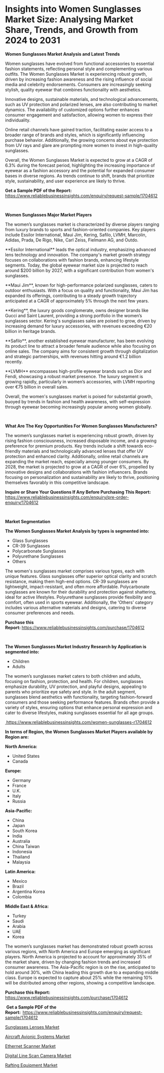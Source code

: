 <p><h1>Insights into Women Sunglasses Market Size: Analysing Market Share, Trends, and Growth from 2024 to 2031</h1></p><p><strong>Women Sunglasses Market Analysis and Latest Trends</strong></p>
<p><p>Women sunglasses have evolved from functional accessories to essential fashion statements, reflecting personal style and complementing various outfits. The Women Sunglasses Market is experiencing robust growth, driven by increasing fashion awareness and the rising influence of social media and celebrity endorsements. Consumers are increasingly seeking stylish, quality eyewear that combines functionality with aesthetics. </p><p>Innovative designs, sustainable materials, and technological advancements, such as UV protection and polarized lenses, are also contributing to market dynamics. The availability of customized options further enhances consumer engagement and satisfaction, allowing women to express their individuality. </p><p>Online retail channels have gained traction, facilitating easier access to a broader range of brands and styles, which is significantly influencing purchase behavior. Additionally, the growing concerns about eye protection from UV rays and glare are prompting more women to invest in high-quality sunglasses.</p><p>Overall, the Women Sunglasses Market is expected to grow at a CAGR of 6.3% during the forecast period, highlighting the increasing importance of eyewear as a fashion accessory and the potential for expanded consumer bases in diverse regions. As trends continue to shift, brands that prioritize style, sustainability, and user experience are likely to thrive.</p></p>
<p><strong>Get a Sample PDF of the Report:&nbsp;</strong> <a href="https://www.reliablebusinessinsights.com/enquiry/request-sample/1704612?utm_campaign=60&utm_medium=2&utm_source=Github&utm_content=ia&utm_term=21102024&utm_id=women-sunglasses">https://www.reliablebusinessinsights.com/enquiry/request-sample/1704612</a></p>
<p>&nbsp;</p>
<p><strong>Women Sunglasses Major Market Players</strong></p>
<p><p>The women’s sunglasses market is characterized by diverse players ranging from luxury brands to sports and fashion-oriented companies. Key players include Essilor International, Maui Jim, Kering, Safilo, LVMH, Marcolin, Adidas, Prada, De Rigo, Nike, Carl Zeiss, Fielmann AG, and Outdo.</p><p>**Essilor International** leads the optical industry, emphasizing advanced lens technology and innovation. The company's market growth strategy focuses on collaborations with fashion brands, enhancing lifestyle segments. Today, the global eyewear market size is projected to reach around $200 billion by 2027, with a significant contribution from women's sunglasses.</p><p>**Maui Jim**, known for high-performance polarized sunglasses, caters to outdoor enthusiasts. With a focus on quality and functionality, Maui Jim has expanded its offerings, contributing to a steady growth trajectory anticipated at a CAGR of approximately 5% through the next few years.</p><p>**Kering**, the luxury goods conglomerate, owns designer brands like Gucci and Saint Laurent, providing a strong portfolio in the women’s sunglasses sector. Kering's sunglasses sales are poised to grow, driven by increasing demand for luxury accessories, with revenues exceeding €20 billion in heritage brands.</p><p>**Safilo**, another established eyewear manufacturer, has been evolving its product line to attract a broader female audience while also focusing on online sales. The company aims for consistent growth through digitalization and strategic partnerships, with revenues hitting around €1.2 billion recently.</p><p>**LVMH** encompasses high-profile eyewear brands such as Dior and Fendi, showcasing a robust market presence. The luxury segment is growing rapidly, particularly in women’s accessories, with LVMH reporting over €75 billion in overall sales.</p><p>Overall, the women's sunglasses market is poised for substantial growth, buoyed by trends in fashion and health awareness, with self-expression through eyewear becoming increasingly popular among women globally.</p></p>
<p>&nbsp;</p>
<p><strong>What Are The Key Opportunities For Women Sunglasses Manufacturers?</strong></p>
<p><p>The women’s sunglasses market is experiencing robust growth, driven by rising fashion consciousness, increased disposable income, and a growing preference for premium products. Key trends include a shift towards eco-friendly materials and technologically advanced lenses that offer UV protection and enhanced clarity. Additionally, online retail channels are expanding the market reach, especially among younger consumers. By 2028, the market is projected to grow at a CAGR of over 6%, propelled by innovative designs and collaborations with fashion influencers. Brands focusing on personalization and sustainability are likely to thrive, positioning themselves favorably in this competitive landscape.</p></p>
<p><strong>Inquire or Share Your Questions If Any Before Purchasing This Report:</strong> <a href="https://www.reliablebusinessinsights.com/enquiry/pre-order-enquiry/1704612?utm_campaign=60&utm_medium=2&utm_source=Github&utm_content=ia&utm_term=21102024&utm_id=women-sunglasses">https://www.reliablebusinessinsights.com/enquiry/pre-order-enquiry/1704612</a></p>
<p>&nbsp;</p>
<p><strong>Market Segmentation</strong></p>
<p><strong>The Women Sunglasses Market Analysis by types is segmented into:</strong></p>
<p><ul><li>Glass Sunglasses</li><li>CR-39 Sunglasses</li><li>Polycarbonate Sunglasses</li><li>Polyurethane Sunglasses</li><li>Others</li></ul></p>
<p><p>The women's sunglasses market comprises various types, each with unique features. Glass sunglasses offer superior optical clarity and scratch resistance, making them high-end options. CR-39 sunglasses are lightweight, impact-resistant, and often more affordable. Polycarbonate sunglasses are known for their durability and protection against shattering, ideal for active lifestyles. Polyurethane sunglasses provide flexibility and comfort, often used in sports eyewear. Additionally, the 'Others' category includes various alternative materials and designs, catering to diverse consumer preferences and needs.</p></p>
<p><strong>Purchase this Report:&nbsp;</strong><a href="https://www.reliablebusinessinsights.com/purchase/1704612?utm_campaign=60&utm_medium=2&utm_source=Github&utm_content=ia&utm_term=21102024&utm_id=women-sunglasses">https://www.reliablebusinessinsights.com/purchase/1704612</a></p>
<p>&nbsp;</p>
<p><strong>The Women Sunglasses Market Industry Research by Application is segmented into:</strong></p>
<p><ul><li>Children</li><li>Adults</li></ul></p>
<p><p>The women’s sunglasses market caters to both children and adults, focusing on fashion, protection, and health. For children, sunglasses emphasize durability, UV protection, and playful designs, appealing to parents who prioritize eye safety and style. In the adult segment, sunglasses blend aesthetics with functionality, targeting fashion-forward consumers and those seeking performance features. Brands often provide a variety of styles, ensuring options that enhance personal expression and cater to diverse lifestyles, making sunglasses essential for all age groups.</p></p>
<p><a href="https://www.reliablebusinessinsights.com/women-sunglasses-r1704612?utm_campaign=60&utm_medium=2&utm_source=Github&utm_content=ia&utm_term=21102024&utm_id=women-sunglasses">&nbsp;https://www.reliablebusinessinsights.com/women-sunglasses-r1704612</a></p>
<p><strong>In terms of Region, the Women Sunglasses Market Players available by Region are:</strong></p>
<p>
    <p> <strong> North America: </strong>
        <ul>
            <li>United States</li>
            <li>Canada</li>
        </ul>
        </p> 
    <p> <strong> Europe: </strong>
        <ul>
            <li>Germany</li>
            <li>France</li>
            <li>U.K.</li>
            <li>Italy</li>
            <li>Russia</li>
        </ul>
        </p> 
    <p> <strong> Asia-Pacific: </strong>
        <ul>
            <li>China</li>
            <li>Japan</li>
            <li>South Korea</li>
            <li>India</li>
            <li>Australia</li>
            <li>China Taiwan</li>
            <li>Indonesia</li>
            <li>Thailand</li>
            <li>Malaysia</li>
        </ul>
        </p> 
    <p> <strong> Latin America: </strong>
        <ul>
            <li>Mexico</li>
            <li>Brazil</li>
            <li>Argentina Korea</li>
            <li>Colombia</li>
        </ul>
        </p> 
    <p> <strong> Middle East & Africa: </strong>
        <ul>
            <li>Turkey</li>
            <li>Saudi</li>
            <li>Arabia</li>
            <li>UAE</li>
            <li>Korea</li>
        </ul>
    </p>
    </p>
<p><p>The women’s sunglasses market has demonstrated robust growth across various regions, with North America and Europe emerging as significant players. North America is projected to account for approximately 35% of the market share, driven by changing fashion trends and increased consumer awareness. The Asia-Pacific region is on the rise, anticipated to hold around 30%, with China leading this growth due to a expanding middle class. Europe is expected to capture about 25% while the remaining 10% will be distributed among other regions, showing a competitive landscape.</p></p>
<p><strong>Purchase this Report: </strong><a href="https://www.reliablebusinessinsights.com/purchase/1704612?utm_campaign=60&utm_medium=2&utm_source=Github&utm_content=ia&utm_term=21102024&utm_id=women-sunglasses">https://www.reliablebusinessinsights.com/purchase/1704612</a></p>
<p>&nbsp;<strong>Get a Sample PDF of the Report:&nbsp;&nbsp;</strong><a href="https://www.reliablebusinessinsights.com/enquiry/request-sample/1704612?utm_campaign=60&utm_medium=2&utm_source=Github&utm_content=ia&utm_term=21102024&utm_id=women-sunglasses">https://www.reliablebusinessinsights.com/enquiry/request-sample/1704612</a></p>
<p><strong></strong></p>
<p><p><a href="https://github.com/arnaudyclavinec/Market-Research-Report-List-1/blob/main/sunglasses-lenses-market.md?utm_campaign=60&utm_medium=2&utm_source=Github&utm_content=ia&utm_term=21102024&utm_id=women-sunglasses">Sunglasses Lenses Market</a></p><p><a href="https://www.linkedin.com/pulse/digital-transformation-aircraft-avionic-systems-industry-xubuf?utm_campaign=60&utm_medium=2&utm_source=Github&utm_content=ia&utm_term=21102024&utm_id=women-sunglasses">Aircraft Avionic Systems Market</a></p><p><a href="https://issuu.com/reportprime-2/docs/ethernet-scanner-market-size-2030.p_b75a6047ed7b81?utm_campaign=60&utm_medium=2&utm_source=Github&utm_content=ia&utm_term=21102024&utm_id=women-sunglasses">Ethernet Scanner Market</a></p><p><a href="https://issuu.com/reportprime-2/docs/digital-line-scan-camera-market-siz_0b5168fede6adb?utm_campaign=60&utm_medium=2&utm_source=Github&utm_content=ia&utm_term=21102024&utm_id=women-sunglasses">Digital Line Scan Camera Market</a></p><p><a href="https://www.linkedin.com/pulse/rafting-equipment-market-global-insights-regional-analysis-qu1ue?utm_campaign=60&utm_medium=2&utm_source=Github&utm_content=ia&utm_term=21102024&utm_id=women-sunglasses">Rafting Equipment Market</a></p></p>